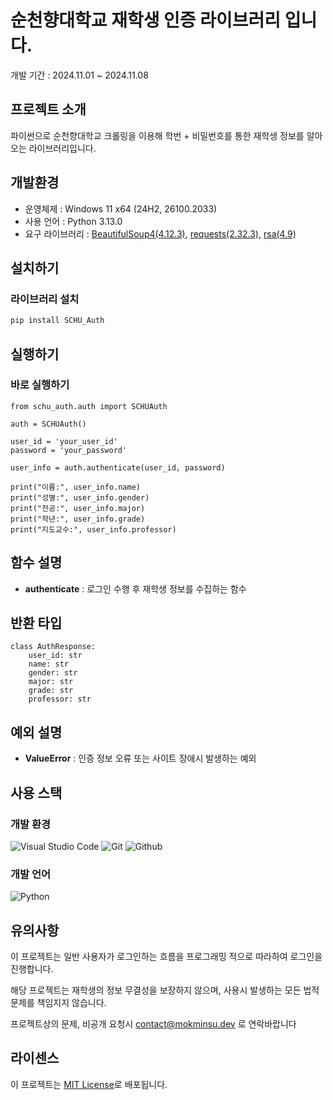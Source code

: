 # 순천향대학교 재학생 인증 라이브러리 입니다.

개발 기간 : 2024.11.01 ~ 2024.11.08

## 프로젝트 소개
파이썬으로 순천향대학교 크롤링을 이용해 학번 + 비밀번호를 통한 재학생 정보를 알아오는 라이브러리입니다.

## 개발환경
* 운영체제 : Windows 11 x64 (24H2, 26100.2033)
* 사용 언어 : Python 3.13.0
* 요구 라이브러리 : [BeautifulSoup4(4.12.3)](https://pypi.org/project/beautifulsoup4/), [requests(2.32.3)](https://pypi.org/project/requests/), [rsa(4.9)](https://pypi.org/project/rsa/)

## 설치하기

### 라이브러리 설치
```bash
pip install SCHU_Auth
```

## 실행하기

### 바로 실행하기
```py3
from schu_auth.auth import SCHUAuth

auth = SCHUAuth()

user_id = 'your_user_id'
password = 'your_password'

user_info = auth.authenticate(user_id, password)

print("이름:", user_info.name)
print("성별:", user_info.gender)
print("전공:", user_info.major)
print("학년:", user_info.grade)
print("지도교수:", user_info.professor)
```

## 함수 설명
* **authenticate** : 로그인 수행 후 재학생 정보를 수집하는 함수

## 반환 타입
```py3
class AuthResponse:
    user_id: str
    name: str
    gender: str
    major: str
    grade: str
    professor: str
```

## 예외 설명
* **ValueError** : 인증 정보 오류 또는 사이트 장애시 발생하는 예외

## 사용 스택

### 개발 환경
![Visual Studio Code](https://img.shields.io/badge/Visual%20Studio%20Code-007ACC?style=for-the-badge&logo=Visual%20Studio%20Code&logoColor=white)
![Git](https://img.shields.io/badge/Git-F05032?style=for-the-badge&logo=Git&logoColor=white)
![Github](https://img.shields.io/badge/GitHub-181717?style=for-the-badge&logo=GitHub&logoColor=white)             

### 개발 언어
![Python](https://img.shields.io/badge/python-3670A0?style=for-the-badge&logo=python&logoColor=ffffff)

## 유의사항
이 프로젝트는 일반 사용자가 로그인하는 흐름을 프로그래밍 적으로 따라하여 로그인을 진행합니다.

해당 프로젝트는 재학생의 정보 무결성을 보장하지 않으며, 사용시 발생하는 모든 법적 문제를 책임지지 않습니다.

프로젝트상의 문제, 비공개 요청시 <a href="mailto:contact@mokminsu.dev" target="_blank">contact@mokminsu.dev</a> 로 연락바랍니다


## 라이센스
이 프로젝트는 [MIT License](LICENSE)로 배포됩니다.

